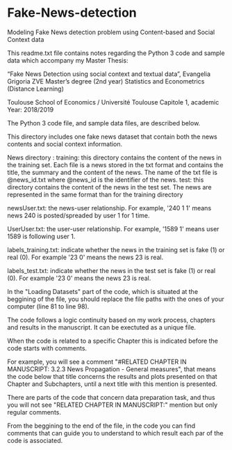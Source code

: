 # Fake-News-detection
Modeling Fake News detection problem using Content-based and Social Context data

This readme.txt file contains notes regarding the Python 3 code
and sample data which accompany my Master Thesis:

“Fake News Detection using social context and textual data”,
Evangelia Grigoria ZVE
Master’s degree (2nd year) Statistics and Econometrics (Distance Learning)

Toulouse School of Economics / Université Toulouse Capitole 1,
academic Year: 2018/2019

The Python 3 code file, and sample data files, are described
below.

This directory includes one fake news dataset that contain both the news contents and social context information.

News directory :
      training: this directory contains the content of the news in the training set. Each file is a news stored in the txt format and contains the title, the summary and the content of the news. The name of the txt file is @news_id.txt where @news_id is the identifier of the news.
      test: this directory contains the content of the news in the test set. The news are represented in the same format than for the training directory

newsUser.txt: the news-user relationship. For example, '240 1 1' means news 240 is posted/spreaded by user 1 for 1 time.

UserUser.txt: the user-user relationship. For example, '1589 1' means user 1589 is following user 1.

labels_training.txt: indicate whether the news in the training set is fake (1) or real (0). For example '23 0' means the news 23 is real.

labels_test.txt: indicate whether the news in the test set is fake (1) or real (0). For example '23 0' means the news 23 is real.

In the "Loading Datasets" part of the code, which is situated at the beggining of the file, you should replace the file paths with the ones of your computer (line 81 to line 98).

The code follows a logic continuity based on my work process, chapters and results in the manuscript.
It can be exectuted as a unique file.

When the code is related to a specific Chapter this is indicated before the code starts with comments.

For example, you will see a comment "#RELATED CHAPTER IN MANUSCRIPT: 3.2.3 News Propagation - General measures",
that means the code below that title concerns the results and plots presented on that Chapter and Subchapters, until a next title with this mention is presented.

There are parts of the code that concern data preparation task, and thus you will not see "RELATED CHAPTER IN MANUSCRIPT:" mention but only regular comments.

From the beggining to the end of the file, in the code you can find comments that can guide you to understand to which result each par of the code is associated.


